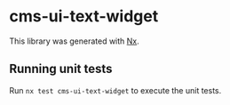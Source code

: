 # cms-ui-text-widget

This library was generated with [Nx](https://nx.dev).

## Running unit tests

Run `nx test cms-ui-text-widget` to execute the unit tests.
